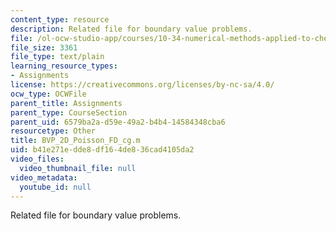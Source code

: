 ```yaml
---
content_type: resource
description: Related file for boundary value problems.
file: /ol-ocw-studio-app/courses/10-34-numerical-methods-applied-to-chemical-engineering-fall-2005/b41e271edde8df164de836cad4105da2_BVP_2D_Poisson_FD_cg.m
file_size: 3361
file_type: text/plain
learning_resource_types:
- Assignments
license: https://creativecommons.org/licenses/by-nc-sa/4.0/
ocw_type: OCWFile
parent_title: Assignments
parent_type: CourseSection
parent_uid: 6579ba2a-d59e-49a2-b4b4-14584348cba6
resourcetype: Other
title: BVP_2D_Poisson_FD_cg.m
uid: b41e271e-dde8-df16-4de8-36cad4105da2
video_files:
  video_thumbnail_file: null
video_metadata:
  youtube_id: null
---
```

Related file for boundary value problems.